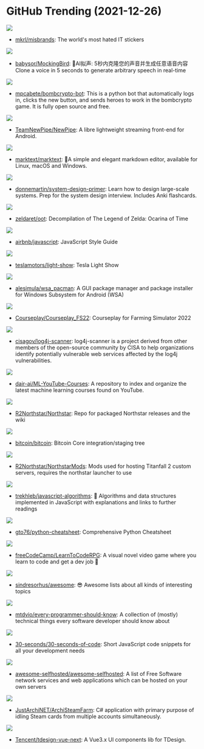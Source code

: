 # GitHub Trending (2021-12-26)

![](https://img.shields.io/badge/none-New%20561-green?style=flat-square&logo=appveyor)
- [mkrl/misbrands](https://github.com/mkrl/misbrands): The world's most hated IT stickers

![](https://img.shields.io/badge/JavaScript-New%20168-green?style=flat-square&logo=appveyor)
- [babysor/MockingBird](https://github.com/babysor/MockingBird): 🚀AI拟声: 5秒内克隆您的声音并生成任意语音内容 Clone a voice in 5 seconds to generate arbitrary speech in real-time

![](https://img.shields.io/badge/Python-New%2036-green?style=flat-square&logo=appveyor)
- [mpcabete/bombcrypto-bot](https://github.com/mpcabete/bombcrypto-bot): This is a python bot that automatically logs in, clicks the new button, and sends heroes to work in the bombcrypto game. It is fully open source and free.

![](https://img.shields.io/badge/Java-New%2077-green?style=flat-square&logo=appveyor)
- [TeamNewPipe/NewPipe](https://github.com/TeamNewPipe/NewPipe): A libre lightweight streaming front-end for Android.

![](https://img.shields.io/badge/JavaScript-New%20446-green?style=flat-square&logo=appveyor)
- [marktext/marktext](https://github.com/marktext/marktext): 📝A simple and elegant markdown editor, available for Linux, macOS and Windows.

![](https://img.shields.io/badge/Python-New%20120-green?style=flat-square&logo=appveyor)
- [donnemartin/system-design-primer](https://github.com/donnemartin/system-design-primer): Learn how to design large-scale systems. Prep for the system design interview. Includes Anki flashcards.

![](https://img.shields.io/badge/C-New%2030-green?style=flat-square&logo=appveyor)
- [zeldaret/oot](https://github.com/zeldaret/oot): Decompilation of The Legend of Zelda: Ocarina of Time

![](https://img.shields.io/badge/JavaScript-New%2091-green?style=flat-square&logo=appveyor)
- [airbnb/javascript](https://github.com/airbnb/javascript): JavaScript Style Guide

![](https://img.shields.io/badge/Python-New%20276-green?style=flat-square&logo=appveyor)
- [teslamotors/light-show](https://github.com/teslamotors/light-show): Tesla Light Show

![](https://img.shields.io/badge/Dart-New%20151-green?style=flat-square&logo=appveyor)
- [alesimula/wsa_pacman](https://github.com/alesimula/wsa_pacman): A GUI package manager and package installer for Windows Subsystem for Android (WSA)

![](https://img.shields.io/badge/Lua-New%2039-green?style=flat-square&logo=appveyor)
- [Courseplay/Courseplay_FS22](https://github.com/Courseplay/Courseplay_FS22): Courseplay for Farming Simulator 2022

![](https://img.shields.io/badge/Java-New%20139-green?style=flat-square&logo=appveyor)
- [cisagov/log4j-scanner](https://github.com/cisagov/log4j-scanner): log4j-scanner is a project derived from other members of the open-source community by CISA to help organizations identify potentially vulnerable web services affected by the log4j vulnerabilities.

![](https://img.shields.io/badge/none-New%2042-green?style=flat-square&logo=appveyor)
- [dair-ai/ML-YouTube-Courses](https://github.com/dair-ai/ML-YouTube-Courses): A repository to index and organize the latest machine learning courses found on YouTube.

![](https://img.shields.io/badge/none-New%2082-green?style=flat-square&logo=appveyor)
- [R2Northstar/Northstar](https://github.com/R2Northstar/Northstar): Repo for packaged Northstar releases and the wiki

![](https://img.shields.io/badge/C%2B%2B-New%2038-green?style=flat-square&logo=appveyor)
- [bitcoin/bitcoin](https://github.com/bitcoin/bitcoin): Bitcoin Core integration/staging tree

![](https://img.shields.io/badge/Squirrel-New%2011-green?style=flat-square&logo=appveyor)
- [R2Northstar/NorthstarMods](https://github.com/R2Northstar/NorthstarMods): Mods used for hosting Titanfall 2 custom servers, requires the northstar launcher to use

![](https://img.shields.io/badge/JavaScript-New%20108-green?style=flat-square&logo=appveyor)
- [trekhleb/javascript-algorithms](https://github.com/trekhleb/javascript-algorithms): 📝 Algorithms and data structures implemented in JavaScript with explanations and links to further readings

![](https://img.shields.io/badge/Python-New%20113-green?style=flat-square&logo=appveyor)
- [gto76/python-cheatsheet](https://github.com/gto76/python-cheatsheet): Comprehensive Python Cheatsheet

![](https://img.shields.io/badge/Ren'Py-New%20157-green?style=flat-square&logo=appveyor)
- [freeCodeCamp/LearnToCodeRPG](https://github.com/freeCodeCamp/LearnToCodeRPG): A visual novel video game where you learn to code and get a dev job 🎯

![](https://img.shields.io/badge/none-New%20129-green?style=flat-square&logo=appveyor)
- [sindresorhus/awesome](https://github.com/sindresorhus/awesome): 😎 Awesome lists about all kinds of interesting topics

![](https://img.shields.io/badge/none-New%20388-green?style=flat-square&logo=appveyor)
- [mtdvio/every-programmer-should-know](https://github.com/mtdvio/every-programmer-should-know): A collection of (mostly) technical things every software developer should know about

![](https://img.shields.io/badge/JavaScript-New%20203-green?style=flat-square&logo=appveyor)
- [30-seconds/30-seconds-of-code](https://github.com/30-seconds/30-seconds-of-code): Short JavaScript code snippets for all your development needs

![](https://img.shields.io/badge/JavaScript-New%20160-green?style=flat-square&logo=appveyor)
- [awesome-selfhosted/awesome-selfhosted](https://github.com/awesome-selfhosted/awesome-selfhosted): A list of Free Software network services and web applications which can be hosted on your own servers

![](https://img.shields.io/badge/C%23-New%2017-green?style=flat-square&logo=appveyor)
- [JustArchiNET/ArchiSteamFarm](https://github.com/JustArchiNET/ArchiSteamFarm): C# application with primary purpose of idling Steam cards from multiple accounts simultaneously.

![](https://img.shields.io/badge/TypeScript-New%2044-green?style=flat-square&logo=appveyor)
- [Tencent/tdesign-vue-next](https://github.com/Tencent/tdesign-vue-next): A Vue3.x UI components lib for TDesign.

